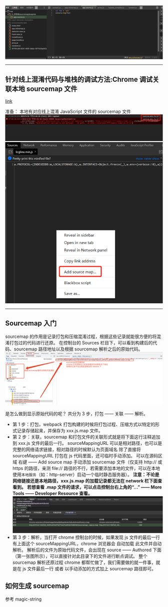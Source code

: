 ![Alt text](image.png)

---

## 针对线上混淆代码与堆栈的调试方法:Chrome 调试关联本地 sourcemap 文件

[link](https://tingsven.com/2019/09/11/Chrome-Devtool-Mapping-Sourcemap.html)

准备：
本地有对应线上混淆 JavaScript 文件的 sourcemap 文件
![选中被混淆的代码](image-1.png)
![右键add source map](image-2.png)

---

## Sourcemap 入门

sourcemap 的作用是记录打包和压缩混淆过程，根据这些记录就能很方便的将混淆打包过的代码进行还原。
在控制台的 Sources 栏目下，可以看到构建后的代码、sourcemap 路径地址以及根据 sourcemap 解析之后的原始代码。
![Alt text](image-3.png)

是怎么做到显示原始代码的呢？
共分为 3 步，打包 —— 关联 —— 解析。

- 第 1 步：打包，webpack 打包构建的时候将打包过程、压缩方式以特定的形式记录存储起来，并保存为 xxx.js.map 文件。
- 第 2 步：关联，sourcemap 和打包文件的关联形式就是将下面这行注释追加到 xxx.js 文件的最后一行。
  sourceMappingURL 可以是相对路径，也可以是完整的网络请求链接，相对路径的时候默认为页面域名
  除了直接将 sourceMappingURL 打包在 js 代码里面，还可临时手动添加。
  可以在源码区域 右键 —— Add source map 手动添加 sourcemap 文件（仅支持 http:// 或 https 的路径，亲测 file:// 路径的不行，若需要添加本地的文件，可以在本地使用`本地服务`（如：http-server）启动一个临时静态服务器）。
  **注意：不论是网络链接还是本地路径，xxx.js.map 的加载记录都无法在 network 栏下面查看到。**
  **若想查看 .map 文件的请求，可以点击控制台右上角的“...” —— More Tools —— Developer Resource 查看。**
  ![Alt text](image-4.png)
- 第 3 步：解析，当打开 chrome 控制台的时候，如果发现 js 文件的最后一行有上面这个 sourceMappingURL，chrome 浏览器会 自动加载 此文件并自动解析。
  解析后的文件为原始代码文件，会出现在 source —— Authored 下面（第一张图所示），可以直接针对此目录下的文件进行断点调试。
  整个 sourcemap 解析还原过程 chrome 都帮忙做了，我们需要做的就一件事，就是在 js 文件最后一行 或者 以手动添加的方式加上 sourcemap 路径即可。

## 如何生成 sourcemap

参考 magic-string
